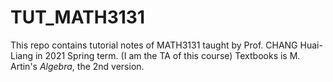 # TUT_MATH3131

This repo contains tutorial notes of MATH3131 taught by Prof. CHANG Huai-Liang in 2021 Spring term. (I am the TA of this course)
Textbooks is M. Artin's *Algebra*, the 2nd version.
